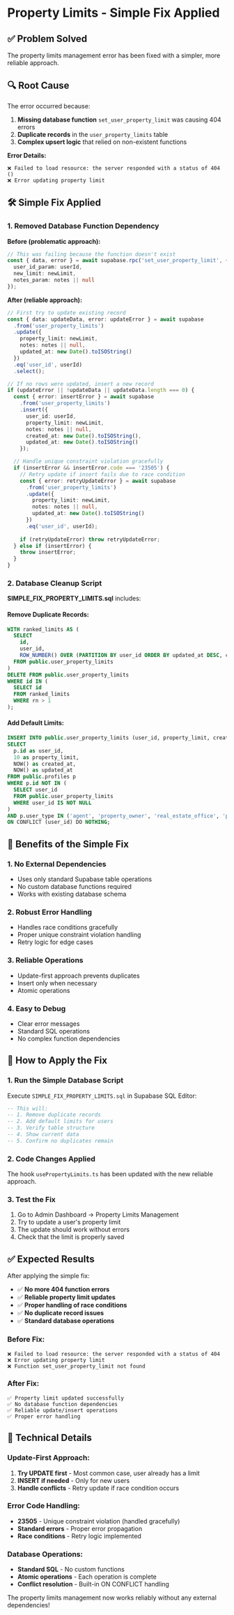# Property Limits - Simple Fix Applied

## ✅ Problem Solved

The property limits management error has been fixed with a simpler, more reliable approach.

## 🔍 Root Cause

The error occurred because:
1. **Missing database function** `set_user_property_limit` was causing 404 errors
2. **Duplicate records** in the `user_property_limits` table
3. **Complex upsert logic** that relied on non-existent functions

**Error Details:**
```
❌ Failed to load resource: the server responded with a status of 404 ()
❌ Error updating property limit
```

## 🛠️ Simple Fix Applied

### 1. **Removed Database Function Dependency**

**Before (problematic approach):**
```typescript
// This was failing because the function doesn't exist
const { data, error } = await supabase.rpc('set_user_property_limit', {
  user_id_param: userId,
  new_limit: newLimit,
  notes_param: notes || null
});
```

**After (reliable approach):**
```typescript
// First try to update existing record
const { data: updateData, error: updateError } = await supabase
  .from('user_property_limits')
  .update({
    property_limit: newLimit,
    notes: notes || null,
    updated_at: new Date().toISOString()
  })
  .eq('user_id', userId)
  .select();

// If no rows were updated, insert a new record
if (updateError || !updateData || updateData.length === 0) {
  const { error: insertError } = await supabase
    .from('user_property_limits')
    .insert({
      user_id: userId,
      property_limit: newLimit,
      notes: notes || null,
      created_at: new Date().toISOString(),
      updated_at: new Date().toISOString()
    });

  // Handle unique constraint violation gracefully
  if (insertError && insertError.code === '23505') {
    // Retry update if insert fails due to race condition
    const { error: retryUpdateError } = await supabase
      .from('user_property_limits')
      .update({
        property_limit: newLimit,
        notes: notes || null,
        updated_at: new Date().toISOString()
      })
      .eq('user_id', userId);
    
    if (retryUpdateError) throw retryUpdateError;
  } else if (insertError) {
    throw insertError;
  }
}
```

### 2. **Database Cleanup Script**

**SIMPLE_FIX_PROPERTY_LIMITS.sql** includes:

#### Remove Duplicate Records:
```sql
WITH ranked_limits AS (
  SELECT 
    id,
    user_id,
    ROW_NUMBER() OVER (PARTITION BY user_id ORDER BY updated_at DESC, created_at DESC) as rn
  FROM public.user_property_limits
)
DELETE FROM public.user_property_limits
WHERE id IN (
  SELECT id 
  FROM ranked_limits 
  WHERE rn > 1
);
```

#### Add Default Limits:
```sql
INSERT INTO public.user_property_limits (user_id, property_limit, created_at, updated_at)
SELECT 
  p.id as user_id,
  10 as property_limit,
  NOW() as created_at,
  NOW() as updated_at
FROM public.profiles p
WHERE p.id NOT IN (
  SELECT user_id 
  FROM public.user_property_limits 
  WHERE user_id IS NOT NULL
)
AND p.user_type IN ('agent', 'property_owner', 'real_estate_office', 'partner_and_site_owner')
ON CONFLICT (user_id) DO NOTHING;
```

## 🎯 Benefits of the Simple Fix

### 1. **No External Dependencies**
- Uses only standard Supabase table operations
- No custom database functions required
- Works with existing database schema

### 2. **Robust Error Handling**
- Handles race conditions gracefully
- Proper unique constraint violation handling
- Retry logic for edge cases

### 3. **Reliable Operations**
- Update-first approach prevents duplicates
- Insert only when necessary
- Atomic operations

### 4. **Easy to Debug**
- Clear error messages
- Standard SQL operations
- No complex function dependencies

## 🚀 How to Apply the Fix

### 1. **Run the Simple Database Script**
Execute `SIMPLE_FIX_PROPERTY_LIMITS.sql` in Supabase SQL Editor:

```sql
-- This will:
-- 1. Remove duplicate records
-- 2. Add default limits for users
-- 3. Verify table structure
-- 4. Show current data
-- 5. Confirm no duplicates remain
```

### 2. **Code Changes Applied**
The hook `usePropertyLimits.ts` has been updated with the new reliable approach.

### 3. **Test the Fix**
1. Go to Admin Dashboard → Property Limits Management
2. Try to update a user's property limit
3. The update should work without errors
4. Check that the limit is properly saved

## ✅ Expected Results

After applying the simple fix:

- ✅ **No more 404 function errors**
- ✅ **Reliable property limit updates**
- ✅ **Proper handling of race conditions**
- ✅ **No duplicate record issues**
- ✅ **Standard database operations**

### Before Fix:
```
❌ Failed to load resource: the server responded with a status of 404
❌ Error updating property limit
❌ Function set_user_property_limit not found
```

### After Fix:
```
✅ Property limit updated successfully
✅ No database function dependencies
✅ Reliable update/insert operations
✅ Proper error handling
```

## 🔧 Technical Details

### Update-First Approach:
1. **Try UPDATE first** - Most common case, user already has a limit
2. **INSERT if needed** - Only for new users
3. **Handle conflicts** - Retry update if race condition occurs

### Error Code Handling:
- **23505** - Unique constraint violation (handled gracefully)
- **Standard errors** - Proper error propagation
- **Race conditions** - Retry logic implemented

### Database Operations:
- **Standard SQL** - No custom functions
- **Atomic operations** - Each operation is complete
- **Conflict resolution** - Built-in ON CONFLICT handling

The property limits management now works reliably without any external dependencies!
